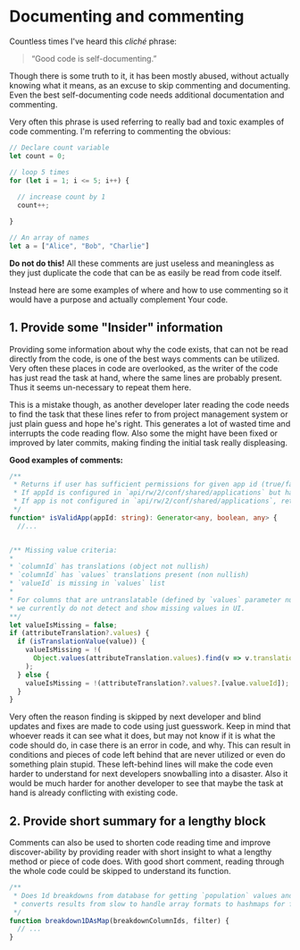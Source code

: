 # Documenting and commenting

Countless times I've heard this *cliché* phrase:

> “Good code is self-documenting.”

Though there is some truth to it, it has been mostly abused, without actually knowing what it means, as an excuse 
to skip commenting and documenting. Even the best self-documenting code needs additional documentation and commenting.

Very often this phrase is used referring to really bad and toxic examples of code commenting.
I'm referring to commenting the obvious:

```javascript
// Declare count variable
let count = 0;

// loop 5 times
for (let i = 1; i <= 5; i++) {
  
  // increase count by 1
  count++;

}

// An array of names
let a = ["Alice", "Bob", "Charlie"]
```

**Do not do this!** All these comments are just useless and meaningless as they just duplicate the code that can be
as easily be read from code itself. 

Instead here are some examples of where and how to use commenting so it would have a purpose and actually complement
Your code.
## 1. Provide some "Insider" information

Providing some information about why the code exists, that can not be read directly from the code, is one of the best
ways comments can be utilized. Very often these places in code are overlooked, as the writer of the code has just read
the task at hand, where the same lines are probably present. Thus it seems un-necessary to repeat them here.

This is a mistake though, as another developer later reading the code needs to find the task that these lines refer to
from project management system or just plain guess and hope he's right. This generates a lot of wasted time and
interrupts the code reading flow. Also some the might have been fixed or improved by later commits, making finding
the initial task really displeasing. 

**Good examples of comments:**

  ```typescript
  /**
   * Returns if user has sufficient permissions for given app id (true/false)
   * If appId is configured in `api/rw/2/conf/shared/applications` but has no `rolesAll` or `rolesAny`, returns `true`.
   * If app is not configured in `api/rw/2/conf/shared/applications`, returns `true`.
   */
  function* isValidApp(appId: string): Generator<any, boolean, any> {
    //...
  ```

  ```javascript

  /** Missing value criteria:
  *
  * `columnId` has translations (object not nullish)
  * `columnId` has `values` translations present (non nullish)
  * `valueId` is missing in `values` list
  * 
  * For columns that are untranslatable (defined by `values` parameter nullish)
  * we currently do not detect and show missing values in UI.
  **/
  let valueIsMissing = false;
  if (attributeTranslation?.values) {
    if (isTranslationValue(value)) {
      valueIsMissing = !(
        Object.values(attributeTranslation.values).find(v => v.translation === value.translation)
      );
    } else {
      valueIsMissing = !(attributeTranslation?.values?.[value.valueId]);
    }
  }
  ```

  Very often the reason finding is skipped by next developer and blind updates and fixes are made to code using just 
  guesswork. Keep in mind that whoever reads it can see what it does, but may not know if it is what the code should do, 
  in case there is an error in code, and why. This can result in conditions and pieces of code left behind that are
  never utilized or even do something plain stupid. These left-behind lines will make the code even harder to understand
  for next developers snowballing into a disaster. Also it would be much harder for another developer to see that maybe
  the task at hand is already conflicting with existing code.

## 2. Provide short summary for a lengthy block
 
Comments can also be used to shorten code reading time and improve discover-ability by providing reader with short
insight to what a lengthy method or piece of code does. With good short comment, reading through the whole code could be
skipped to understand its function.

```javascript
/** 
 * Does 1d breakdowns from database for getting `population` values and 
 * converts results from slow to handle array formats to hashmaps for fast access.
 */
function breakdown1DAsMap(breakdownColumnIds, filter) {
  // ...
}
```